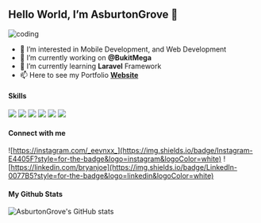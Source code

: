 ## Hello World, I’m AsburtonGrove 👋

![coding](https://media3.giphy.com/media/v1.Y2lkPTc5MGI3NjExbGZ5aTBrcnd3anA2NXA3Y3ViZWNzc3NlZGhmeWpqOXhhYmVkdGRzaiZlcD12MV9pbnRlcm5hbF9naWZfYnlfaWQmY3Q9Zw/78XCFBGOlS6keY1Bil/giphy.gif)
- 👀 I’m interested in Mobile Development, and Web Development
- 🌱 I’m currently working on **@BukitMega**
- 💞️ I’m currently learning **Laravel** Framework
- 📫 Here to see my Portfolio [**Website**](https://bryanjonathans.netlify.app/)

#### Skills

<img src="https://img.shields.io/badge/Android-3DDC84?style=for-the-badge&logo=android&logoColor=white" /> <img src="https://img.shields.io/badge/Swift-FA7343?style=for-the-badge&logo=swift&logoColor=white"> <img src="https://img.shields.io/badge/JavaScript-323330?style=for-the-badge&logo=javascript&logoColor=F7DF1E"> <img src="https://img.shields.io/badge/Laravel-FF2D20?style=for-the-badge&logo=laravel&logoColor=white" /> <img src="https://img.shields.io/badge/Microsoft_SQL_Server-CC2927?style=for-the-badge&logo=microsoft-sql-server&logoColor=white" /> <img src="https://img.shields.io/badge/MongoDB-4EA94B?style=for-the-badge&logo=mongodb&logoColor=white" />


#### Connect with me

![https://instagram.com/_eevnxx_](https://img.shields.io/badge/Instagram-E4405F?style=for-the-badge&logo=instagram&logoColor=white) ![https://linkedin.com/bryanjoe](https://img.shields.io/badge/LinkedIn-0077B5?style=for-the-badge&logo=linkedin&logoColor=white)


#### My Github Stats
![AsburtonGrove's GitHub stats](https://github-readme-stats.vercel.app/api?username=AsburtonGrove&show_icons=true&theme=vue-dark)
<!---
AsburtonGrove/AsburtonGrove is a ✨ special ✨ repository because its `README.md` (this file) appears on your GitHub profile.
You can click the Preview link to take a look at your changes.
--->
